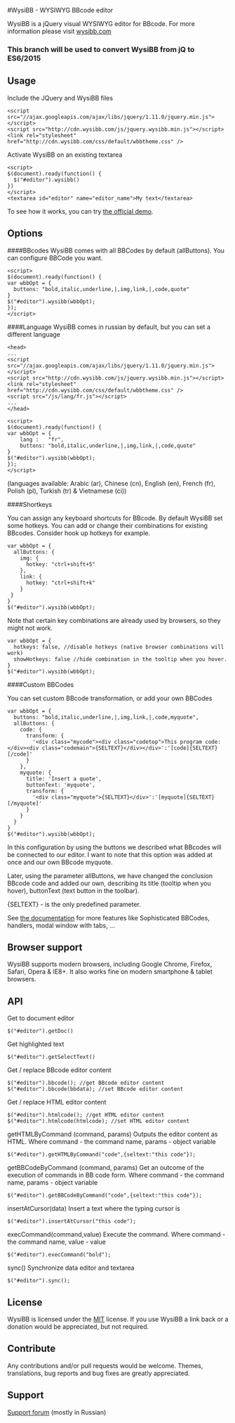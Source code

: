 #WysiBB - WYSIWYG BBcode editor

WysiBB is a jQuery visual WYSIWYG editor for BBcode.
For more information please visit [wysibb.com](http://www.wysibb.com) 

### This branch will be used to convert WysiBB from jQ to ES6/2015

## Usage

Include the JQuery and WysiBB files

	<script src="//ajax.googleapis.com/ajax/libs/jquery/1.11.0/jquery.min.js"></script>
	<script src="http://cdn.wysibb.com/js/jquery.wysibb.min.js"></script>
	<link rel="stylesheet" href="http://cdn.wysibb.com/css/default/wbbtheme.css" />

Activate WysiBB on an existing textarea

	<script>
	$(document).ready(function() {
	  $("#editor").wysibb()
	})
	</script>
	<textarea id="editor" name="editor_name">My text</textarea>

To see how it works, you can try [the official demo](http://www.wysibb.com/).


## Options

####BBcodes
WysiBB comes with all BBCodes by default (allButtons). You can configure BBCode you want.

	<script>
	$(document).ready(function() {
	var wbbOpt = {
	  buttons: "bold,italic,underline,|,img,link,|,code,quote"
	}
	$("#editor").wysibb(wbbOpt);
	});
	</script>

####Language
WysiBB comes in russian by default, but you can set a different language 
	
	<head>
	...
	<script src="//ajax.googleapis.com/ajax/libs/jquery/1.11.0/jquery.min.js"></script>
	<script src="http://cdn.wysibb.com/js/jquery.wysibb.min.js"></script>
	<link rel="stylesheet" href="http://cdn.wysibb.com/css/default/wbbtheme.css" />
	<script src="/js/lang/fr.js"></script>
	...
	</head>
	
	<script>
	$(document).ready(function() {
	var wbbOpt = {
		lang : 	 "fr",
		buttons: "bold,italic,underline,|,img,link,|,code,quote"
	}
	$("#editor").wysibb(wbbOpt);
	});
	</script>

(languages available: Arabic (ar), Chinese (cn), English (en), French (fr), Polish (pl), Turkish (tr) & Vietnamese (ci))


####Shortkeys

You can assign any keyboard shortcuts for BBcode. By default WysiBB set some hotkeys. You can add or change their combinations for existing BBcodes. 
Consider hook up hotkeys for example.

	var wbbOpt = {
	  allButtons: {
		img: {
		  hotkey: "ctrl+shift+5"
		},
		link: {
		  hotkey: "ctrl+shift+k"
		}
	 }
	}
	$("#editor").wysibb(wbbOpt);

Note that certain key combinations are already used by browsers, so they might not work.

	var wbbOpt = {
	  hotkeys: false, //disable hotkeys (native browser combinations will work)
	  showHotkeys: false //hide combination in the tooltip when you hover.
	}
	$("#editor").wysibb(wbbOpt);


####Custom BBCodes

You can set custom BBcode transformation, or add your own BBCodes

	var wbbOpt = {
	  buttons: "bold,italic,underline,|,img,link,|,code,myquote",
	  allButtons: {
		code: {
		  transform: {
			'<div class="mycode"><div class="codetop">This program code:</div><div class="codemain">{SELTEXT}</div></div>':'[code]{SELTEXT}[/code]'
		  }
		},
		myquote: {
		  title: 'Insert a quote',
		  buttonText: 'myquote',
		  transform: {
			'<div class="myquote">{SELTEXT}</div>':'[myquote]{SELTEXT}[/myquote]'
		  }
		}
	  }
	}
	$("#editor").wysibb(wbbOpt);

In this configuration by using the buttons we described what BBcodes will be connected to our editor. I want to note that this option was added at once and our own BBcode myquote.

Later, using the parameter allButtons, we have changed the conclusion BBcode code and added our own, describing its title (tooltip when you hover), buttonText (text button in the toolbar).

{SELTEXT} - is the only predefined parameter.


See [the documentation](http://www.wysibb.com/ru/docs/) for more features like Sophisticated BBCodes, handlers, modal window with tabs, ...



## Browser support

WysiBB supports modern browsers, including Google Chrome, Firefox, Safari, Opera & IE8+.
It also works fine on modern smartphone & tablet browsers.



## API

Get to document editor

	$("#editor").getDoc()

Get highlighted text

	$("#editor").getSelectText()

Get / replace BBcode editor content

	$("#editor").bbcode(); //get BBcode editor content
	$("#editor").bbcode(bbdata); //set BBcode editor content

Get / replace HTML editor content

	$("#editor").htmlcode(); //get HTML editor content
	$("#editor").htmlcode(htmlcode); //set HTML editor content

getHTMLByCommand (command, params) 
Outputs the editor content as HTML. Where command - the command name, params - object variable

	$("#editor").getHTMLByCommand("code",{seltext:"this code"});

getBBCodeByCommand (command, params) 
Get an outcome of the execution of commands in BB code form. Where command - the command name, params - object variable

	$("#editor").getBBCodeByCommand("code",{seltext:"this code"});

insertAtCursor(data)
Insert a text where the typing cursor is

	$("#editor").insertAtCursor("this code");

execCommand(command,value)
Execute the command. Where command - the command name, value - value

	$("#editor").execCommand("bold");

sync()
Synchronize data editor and textarea

	$("#editor").sync();




## License

WysiBB is licensed under the [MIT](http://www.opensource.org/licenses/mit-license.php) license.
If you use WysiBB a link back or a donation would be appreciated, but not required.



## Contribute

Any contributions and/or pull requests would be welcome.
Themes, translations, bug reports and bug fixes are greatly appreciated.


## Support 

[Support forum](http://www.wysibb.com/forum/) (mostly in Russian)


